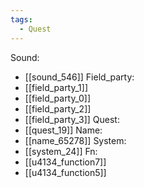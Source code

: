 ```yaml
---
tags:
  - Quest
---
```

Sound:
- [[sound_546]]
Field_party:
- [[field_party_1]]
- [[field_party_0]]
- [[field_party_2]]
- [[field_party_3]]
Quest:
- [[quest_19]]
Name:
- [[name_65278]]
System:
- [[system_24]]
Fn:
- [[u4134_function7]]
- [[u4134_function5]]
